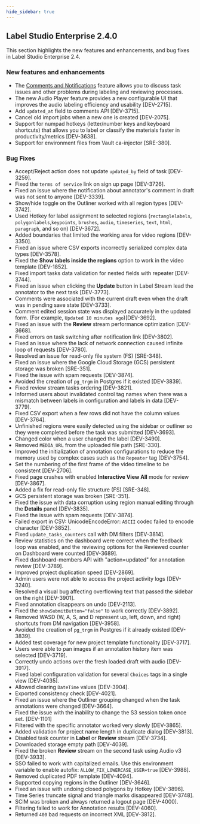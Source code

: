 ```yaml
---
hide_sidebar: true
---
```


## Label Studio Enterprise 2.4.0
This section highlights the new features and enhancements, and bug fixes in Label Studio Enterprise 2.4.

### New features and enhancements 
- The [Comments and Notifications](/guide/comments_notifications.html) feature allows you to discuss task issues and other problems during labeling and reviewing processes.
- The new Audio Player feature provides a new configurable UI that improves the audio labeling efficiency and usability [DEV-2715].
- Add `updated_at` field to comments API [DEV-3715].
- Cancel old import jobs when a new one is created [DEV-2075].
- Support for numpad hotkeys (letter/number keys and keyboard shortcuts) that allows you to label or classify the materials faster in productivity/metrics [DEV-3638].
- Support for environment files from Vault ca-injector [SRE-380].


### Bug Fixes
- Accept/Reject action does not update `updated_by` field of task [DEV-3259].
- Fixed the `terms of service` link on sign up page [DEV-3726].
- Fixed an issue where the notification about annotator's comment in draft was not sent to anyone [DEV-3339].
- Show/hide toggle on the Outliner worked with all region types [DEV-3742].
- Used Hotkey for label assignment to selected regions (`rectanglelabels`, `polygonlabels`,`keypoints`, `brushes`, `audio`, `timeseries`, `text`, `html`, `paragraph`, and so on) [DEV-3672].
- Added boundaries that limited the working area for video regions [DEV-3350].
- Fixed an issue where CSV exports incorrectly serialized complex data types [DEV-3578].
- Fixed the **Show labels inside the regions** option to work in the video template [DEV-1852].
- Fixed import tasks data validation for nested fields with repeater [DEV-3744].
- Fixed an issue when clicking the **Update** button in Label Stream lead the annotator to the next task [DEV-3773].
- Comments were associated with the current draft even when the draft was in pending save state [DEV-3733].
- Comment edited session state was displayed accurately in the updated form. (For example, `Updated 10 minutes ago`)[DEV-3692].
- Fixed an issue with the **Review** stream performance optimization [DEV-3668].
- Fixed errors on task switching after notification link [DEV-3802].
- Fixed an issue where the lack of network connection caused infinite loop of requests [DEV-3780].
- Resolved an issue for read-only file system (FS) [SRE-348].
- Fixed an issue where the Google Cloud Storage (GCS) persistent storage was broken [SRE-351].
- Fixed the issue with spam requests [DEV-3874].
- Avoided the creation of `pg_trgm` in Postgres if it existed [DEV-3839].
- Fixed review stream tasks ordering [DEV-3821].
- Informed users about invalidated control tag names when there was a mismatch between labels in configuration and labels in data [DEV-3779].
- Fixed CSV export when a few rows did not have the column values [DEV-3764].
- Unfinished regions were easily detected using the sidebar or outliner so they were completed before the task was submitted [DEV-3693].
- Changed color when a user changed the label [DEV-3490].
- Removed `MEDIA_URL` from the uploaded file path [SRE-330].
- Improved the initialization of annotation configurations to reduce the memory used by complex cases such as the `Repeater` tag [DEV-3754].
- Set the numbering of the first frame of the video timeline to be consistent  [DEV-2706].
- Fixed page crashes with enabled **Interactive View All** mode for review [DEV-3867].
- Added a fix for read-only file structure (FS) [SRE-348].
- GCS persistent storage was broken [SRE-351].
- Fixed the issue with data corruption using region manual editing through the **Details** panel [DEV-3835].
- Fixed the issue with spam requests [DEV-3874].
- Failed export in CSV: UnicodeEncodeError: `ASCII` codec failed to encode character [DEV-3852].
- Fixed `update_tasks_counters` call with DM filters [DEV-3814].
- Review statistics on the dashboard were correct when the feedback loop was enabled, and the reviewing options for the Reviewed counter on Dashboard were counted [DEV-3689].
- Fixed dashboard-members API with "action=updated" for annotation review [DEV-3789].
- Improved project duplication speed [DEV-2869].
- Admin users were not able to access the project activity logs [DEV-3240].
- Resolved a visual bug affecting overflowing text that passed the sidebar on the right [DEV-3901].
- Fixed annotation disappears on undo [DEV-2113].
- Fixed the `showSubmitButton="false"` to work correctly [DEV-3892].
- Removed WASD (W, A, S, and D represent up, left, down, and right) shortcuts from DM navigation [DEV-3958].
- Avoided the creation of `pg_trgm` in Postgres if it already existed [DEV-3839].
- Added test coverage for new project template functionality [DEV-3717].
- Users were able to pan images if an annotation history item was selected [DEV-3719].
- Correctly undo actions over the fresh loaded draft with audio [DEV-3917].
- Fixed label configuration validation for several `Choices` tags in a single view [DEV-4035].
- Allowed clearing `DateTime` values [DEV-3904].
- Exported consistency check [DEV-4021].
- Fixed an issue where the Outliner grouping changed when the task annotations were changed [DEV-3664].
- Fixed the issue with the inability to change the S3 session token once set. [DEV-1101]
- Filtered with the specific annotator worked very slowly [DEV-3865].
- Added validation for project name length in duplicate dialog [DEV-3813].
- Disabled task counter in **Label** or **Review** stream [DEV-3734].
- Downloaded storage empty path [DEV-4039].
- Fixed the broken **Review** stream on the second task using Audio v3 [DEV-3933].
- SSO failed to work with capitalized emails. Use this environment variable to enable autofix: `ALLOW_FIX_LOWERCASE_USER=true` [DEV-3988].
- Removed duplicated PDF template [DEV-4094].
- Supported copying regions in the Outliner [DEV-3646].
- Fixed an issue with undoing closed polygons by Hotkey [DEV-3896].
- Time Series truncate signal and triangle marks disappeared [DEV-3748].
- SCIM was broken and always returned a logout page [DEV-4000].
- Filtering failed to work for Annotation results [DEV-4060].
- Returned `400` bad requests on incorrect XML [DEV-3812].